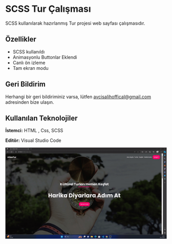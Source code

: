 # SCSS Tur  Çalışması

SCSS kullanılarak  hazırlanmış  Tur projesi web sayfası çalışmasıdır.


## Özellikler

- SCSS kullanıldı
- Animasyonlu Buttonlar Eklendi
- Canlı ön izleme
- Tam ekran modu




  
## Geri Bildirim

Herhangi bir geri bildiriminiz varsa, lütfen avcisalihoffical@gmail.com adresinden bize ulaşın.

  
## Kullanılan Teknolojiler

**İstemci:** HTML  , Css, SCSS

**Editör:** Visual Studio Code



![](tour.gif)